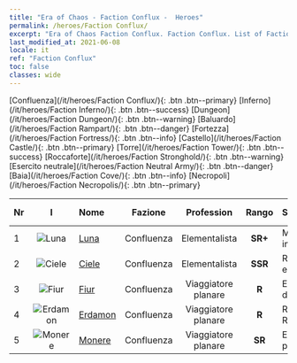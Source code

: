 ```yaml
---
title: "Era of Chaos - Faction Conflux -  Heroes"
permalink: /heroes/Faction Conflux/
excerpt: "Era of Chaos Faction Conflux. Faction Conflux. List of Faction  in Era of Chaos"
last_modified_at: 2021-06-08
locale: it
ref: "Faction Conflux"
toc: false
classes: wide
---
```

 [Confluenza](/it/heroes/Faction Conflux/){: .btn .btn--primary} [Inferno](/it/heroes/Faction Inferno/){: .btn .btn--success} [Dungeon](/it/heroes/Faction Dungeon/){: .btn .btn--warning} [Baluardo](/it/heroes/Faction Rampart/){: .btn .btn--danger} [Fortezza](/it/heroes/Faction Fortress/){: .btn .btn--info} [Castello](/it/heroes/Faction Castle/){: .btn .btn--primary} [Torre](/it/heroes/Faction Tower/){: .btn .btn--success} [Roccaforte](/it/heroes/Faction Stronghold/){: .btn .btn--warning} [Esercito neutrale](/it/heroes/Faction Neutral Army/){: .btn .btn--danger} [Baia](/it/heroes/Faction Cove/){: .btn .btn--info} [Necropoli](/it/heroes/Faction Necropolis/){: .btn .btn--primary} 

  | Nr |  I |    Nome    |  Fazione  |  Profession   |  Rango  |    Specialty     | User Rate  | 
  |:---|:--:|:-----------|:-------:|:-------------:|:------:|:-----------------|:----:|
  | 1 | ![Luna](/images/h/h_Luna.jpg) | [Luna](/it/heroes/Luna/) | Confluenza | Elementalista | **SR+** |  Muro infernale | R |
  | 2 | ![Ciele](/images/h/h_Ciele.jpg) | [Ciele](/it/heroes/Ciele/) | Confluenza | Elementalista | **SSR** |  Riverbero elementale | SSR |
  | 3 | ![Fiur](/images/h/h_Fiur.jpg) | [Fiur](/it/heroes/Fiur/) | Confluenza | Viaggiatore planare | **R** |  Elementale del fuoco | R |
  | 4 | ![Erdamon](/images/h/h_Erdamon.jpg) | [Erdamon](/it/heroes/Erdamon/) | Confluenza | Viaggiatore planare | **R** |  Re delle Rocce | R |
  | 5 | ![Monere](/images/h/h_Monere.jpg) | [Monere](/it/heroes/Monere/) | Confluenza | Viaggiatore planare | **SR** |  Elementale psichico | R |
